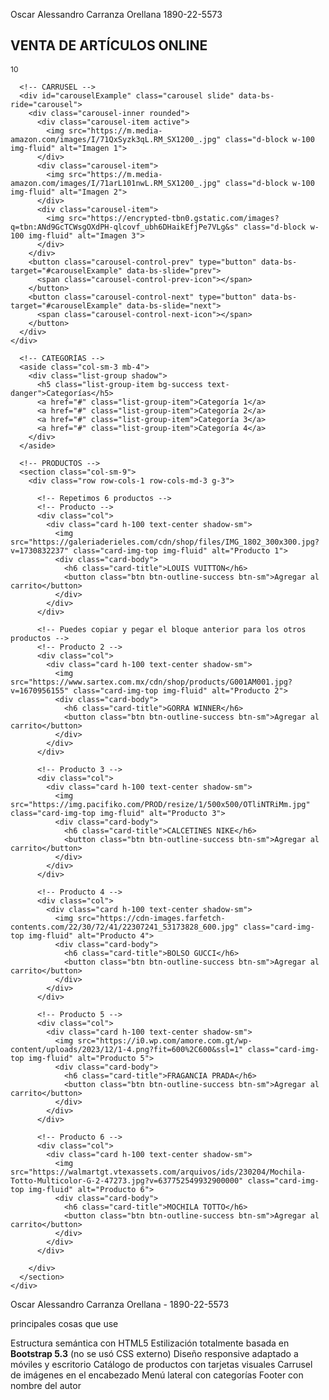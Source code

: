 

Oscar Alessandro Carranza Orellana 
1890-22-5573 
<!DOCTYPE html>
<html lang="es">
<head>
  <meta charset="UTF-8" />
  <meta name="viewport" content="width=device-width, initial-scale=1" />
  <title>Tienda Online</title>
  <link href="https://cdn.jsdelivr.net/npm/bootstrap@5.3.2/dist/css/bootstrap.min.css" rel="stylesheet" />
  <link href="https://cdn.jsdelivr.net/npm/bootstrap-icons@1.10.5/font/bootstrap-icons.css" rel="stylesheet" />
  <style>
    .cart-icon {
      position: relative;
    }
    .cart-icon .badge {
      font-size: 0.75rem;
    }
  </style>
</head>

<body class="bg-dark text-white">
    </body>



  <!-- ENCABEZADO CON CARRUSEL E ÍCONO -->
  <div class="container my-3">
    <div class="bg-danger border rounded p-3 shadow">
      <div class="d-flex justify-content-between align-items-center mb-3">
        <h2 class="m-0">VENTA DE ARTÍCULOS ONLINE</h2>
        <div class="cart-icon">
          <i class="bi bi-cart3 fs-3"></i>
          <span class="position-absolute top-0 start-100 translate-middle badge rounded-pill bg-secondary">10</span>
        </div>
      </div>

      <!-- CARRUSEL -->
      <div id="carouselExample" class="carousel slide" data-bs-ride="carousel">
        <div class="carousel-inner rounded">
          <div class="carousel-item active">
            <img src="https://m.media-amazon.com/images/I/71QxSyzk3qL.RM_SX1200_.jpg" class="d-block w-100 img-fluid" alt="Imagen 1">
          </div>
          <div class="carousel-item">
            <img src="https://m.media-amazon.com/images/I/71arL101nwL.RM_SX1200_.jpg" class="d-block w-100 img-fluid" alt="Imagen 2">
          </div>
          <div class="carousel-item">
            <img src="https://encrypted-tbn0.gstatic.com/images?q=tbn:ANd9GcTCWsgOXdPH-qlcovf_ubh6DHaikEfjPe7VLg&s" class="d-block w-100 img-fluid" alt="Imagen 3">
          </div>
        </div>
        <button class="carousel-control-prev" type="button" data-bs-target="#carouselExample" data-bs-slide="prev">
          <span class="carousel-control-prev-icon"></span>
        </button>
        <button class="carousel-control-next" type="button" data-bs-target="#carouselExample" data-bs-slide="next">
          <span class="carousel-control-next-icon"></span>
        </button>
      </div>
    </div>
  </div>

  <!-- SECCIÓN PRINCIPAL -->
  <div class="container mb-5">
    <div class="row">

      <!-- CATEGORÍAS -->
      <aside class="col-sm-3 mb-4">
        <div class="list-group shadow">
          <h5 class="list-group-item bg-success text-danger">Categorías</h5>
          <a href="#" class="list-group-item">Categoría 1</a>
          <a href="#" class="list-group-item">Categoría 2</a>
          <a href="#" class="list-group-item">Categoría 3</a>
          <a href="#" class="list-group-item">Categoría 4</a>
        </div>
      </aside>

      <!-- PRODUCTOS -->
      <section class="col-sm-9">
        <div class="row row-cols-1 row-cols-md-3 g-3">

          <!-- Repetimos 6 productos -->
          <!-- Producto -->
          <div class="col">
            <div class="card h-100 text-center shadow-sm">
              <img src="https://galeriaderieles.com/cdn/shop/files/IMG_1802_300x300.jpg?v=1730832237" class="card-img-top img-fluid" alt="Producto 1">
              <div class="card-body">
                <h6 class="card-title">LOUIS VUITTON</h6>
                <button class="btn btn-outline-success btn-sm">Agregar al carrito</button>
              </div>
            </div>
          </div>

          <!-- Puedes copiar y pegar el bloque anterior para los otros productos -->
          <!-- Producto 2 -->
          <div class="col">
            <div class="card h-100 text-center shadow-sm">
              <img src="https://www.sartex.com.mx/cdn/shop/products/G001AM001.jpg?v=1670956155" class="card-img-top img-fluid" alt="Producto 2">
              <div class="card-body">
                <h6 class="card-title">GORRA WINNER</h6>
                <button class="btn btn-outline-success btn-sm">Agregar al carrito</button>
              </div>
            </div>
          </div>

          <!-- Producto 3 -->
          <div class="col">
            <div class="card h-100 text-center shadow-sm">
              <img src="https://img.pacifiko.com/PROD/resize/1/500x500/OTliNTRiMm.jpg" class="card-img-top img-fluid" alt="Producto 3">
              <div class="card-body">
                <h6 class="card-title">CALCETINES NIKE</h6>
                <button class="btn btn-outline-success btn-sm">Agregar al carrito</button>
              </div>
            </div>
          </div>

          <!-- Producto 4 -->
          <div class="col">
            <div class="card h-100 text-center shadow-sm">
              <img src="https://cdn-images.farfetch-contents.com/22/30/72/41/22307241_53173828_600.jpg" class="card-img-top img-fluid" alt="Producto 4">
              <div class="card-body">
                <h6 class="card-title">BOLSO GUCCI</h6>
                <button class="btn btn-outline-success btn-sm">Agregar al carrito</button>
              </div>
            </div>
          </div>

          <!-- Producto 5 -->
          <div class="col">
            <div class="card h-100 text-center shadow-sm">
              <img src="https://i0.wp.com/amore.com.gt/wp-content/uploads/2023/12/1-4.png?fit=600%2C600&ssl=1" class="card-img-top img-fluid" alt="Producto 5">
              <div class="card-body">
                <h6 class="card-title">FRAGANCIA PRADA</h6>
                <button class="btn btn-outline-success btn-sm">Agregar al carrito</button>
              </div>
            </div>
          </div>

          <!-- Producto 6 -->
          <div class="col">
            <div class="card h-100 text-center shadow-sm">
              <img src="https://walmartgt.vtexassets.com/arquivos/ids/230204/Mochila-Totto-Multicolor-G-2-47273.jpg?v=637752549932900000" class="card-img-top img-fluid" alt="Producto 6">
              <div class="card-body">
                <h6 class="card-title">MOCHILA TOTTO</h6>
                <button class="btn btn-outline-success btn-sm">Agregar al carrito</button>
              </div>
            </div>
          </div>

        </div>
      </section>
    </div>
  </div>

  <!-- FOOTER -->
  <footer class="bg-success text-black text-center py-3">
     Oscar Alessandro Carranza Orellana  - 1890-22-5573
  </footer>

  <!-- Bootstrap JS -->

  principales cosas que use 

  Estructura semántica con HTML5
 Estilización totalmente basada en **Bootstrap 5.3** (no se usó CSS externo)
 Diseño responsive adaptado a móviles y escritorio
 Catálogo de productos con tarjetas visuales
 Carrusel de imágenes en el encabezado
 Menú lateral con categorías
 Footer con nombre del autor
  <script src="https://cdn.jsdelivr.net/npm/bootstrap@5.3.2/dist/js/bootstrap.bundle.min.js"></script>
</body>
</html>
